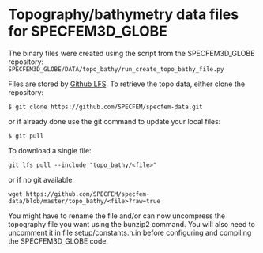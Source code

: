 # Topography/bathymetry data files for SPECFEM3D_GLOBE


The binary files were created using the script from the SPECFEM3D_GLOBE repository:
``
SPECFEM3D_GLOBE/DATA/topo_bathy/run_create_topo_bathy_file.py
``

Files are stored by [Github LFS](https://git-lfs.github.com). To retrieve the topo data, either clone the repository:
```
$ git clone https://github.com/SPECFEM/specfem-data.git
```
or if already done use the git command to update your local files:
```
$ git pull
```


To download a single file:
```
git lfs pull --include "topo_bathy/<file>"
```

or if no git available:
```
wget https://github.com/SPECFEM/specfem-data/blob/master/topo_bathy/<file>?raw=true
```

You might have to rename the file and/or can now uncompress the topography file you want using the bunzip2 command.
You will also need to uncomment it in file setup/constants.h.in before configuring and compiling the SPECFEM3D_GLOBE code.
